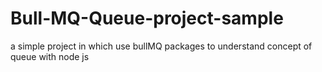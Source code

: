 # Bull-MQ-Queue-project-sample
<p> a simple project in which use bullMQ packages to understand concept of queue with node js  </p>
